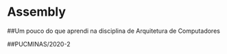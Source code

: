 # Assembly
##Um pouco do que aprendi na disciplina de Arquitetura de Computadores

##PUCMINAS/2020-2
